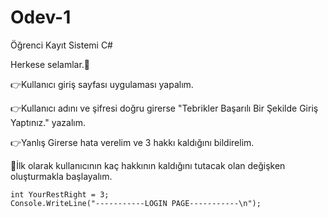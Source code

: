 # Odev-1
Öğrenci Kayıt Sistemi C#

Herkese selamlar.👋

👉Kullanıcı giriş sayfası uygulaması yapalım.

👉Kullanıcı adını ve şifresi doğru girerse "Tebrikler Başarılı Bir Şekilde Giriş Yaptınız." yazalım.

👉Yanlış Girerse hata verelim ve 3 hakkı kaldığını bildirelim.

📍İlk olarak kullanıcının kaç hakkının kaldığını tutacak olan değişken oluşturmakla başlayalım.

    int YourRestRight = 3;
    Console.WriteLine("-----------LOGIN PAGE-----------\n");
    
    
